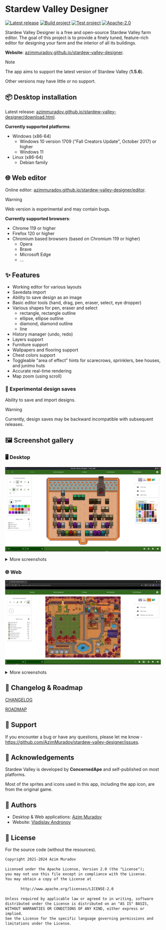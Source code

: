 # Stardew Valley Designer

[![Latest release](https://img.shields.io/github/v/release/AzimMuradov/stardew-valley-designer)](https://azimmuradov.github.io/stardew-valley-designer)
[![Build project](https://img.shields.io/github/actions/workflow/status/AzimMuradov/stardew-valley-designer/build.yml?branch=master)](https://github.com/AzimMuradov/stardew-valley-designer/actions/workflows/build.yml)
[![Test project](https://img.shields.io/github/actions/workflow/status/AzimMuradov/stardew-valley-designer/test.yml?branch=master&label=test)](https://github.com/AzimMuradov/stardew-valley-designer/actions/workflows/test.yml)
[![Apache-2.0](https://img.shields.io/github/license/AzimMuradov/stardew-valley-designer)](https://www.apache.org/licenses/LICENSE-2.0)

Stardew Valley Designer is a free and open-source Stardew Valley farm editor.
The goal of this project is to provide a finely tuned, feature-rich editor for designing your farm and the interior of all its buildings.

**Website**: [azimmuradov.github.io/stardew-valley-designer](https://azimmuradov.github.io/stardew-valley-designer).

> [!NOTE]
> The app aims to support the latest version of Stardew Valley (**1.5.6**).
>
> Other versions may have little or no support.

## :package: Desktop installation

Latest release: [azimmuradov.github.io/stardew-valley-designer/download.html](https://azimmuradov.github.io/stardew-valley-designer/download.html).

**Currently supported platforms**:

- Windows (x86-64)
  - Windows 10 version 1709 ("Fall Creators Update", October 2017) or higher
  - Windows 11
- Linux (x86-64)
  - Debian family

## :globe_with_meridians: Web editor

Online editor: [azimmuradov.github.io/stardew-valley-designer/editor](https://azimmuradov.github.io/stardew-valley-designer/editor).

> [!WARNING]
> Web version is experimental and may contain bugs.

**Currently supported browsers**:

- Chrome 119 or higher
- Firefox 120 or higher
- Chromium based browsers (based on Chromium 119 or higher)
  - Opera
  - Brave
  - Microsoft Edge
  - ...

## :sparkles: Features

- Working editor for various layouts
- Savedata import
- Ability to save design as an image
- Basic editor tools (hand, drag, pen, eraser, select, eye dropper)
- Various shapes for pen, eraser and select
  - rectangle, rectangle outline
  - ellipse, ellipse outline
  - diamond, diamond outline
  - line
- History manager (undo, redo)
- Layers support
- Furniture support
- Wallpapers and flooring support
- Chest colors support
- Toggleable "area of effect" hints for scarecrows, sprinklers, bee houses, and junimo huts
- Accurate real-time rendering
- Map zoom (using scroll)

### :construction: Experimental design saves

Ability to save and import designs.

> [!WARNING]
> Currently, design saves may be backward incompatible with subsequent releases.

## :framed_picture: Screenshot gallery

### :desktop_computer: Desktop

![desktop-04.png](docs/user/gallery/desktop-04.png)

<details>
  <summary>More screenshots</summary>

![desktop-01.png](docs/user/gallery/desktop-01.png)
![desktop-02.png](docs/user/gallery/desktop-02.png)
![desktop-03.png](docs/user/gallery/desktop-03.png)
![desktop-04.png](docs/user/gallery/desktop-04.png)
![desktop-05.png](docs/user/gallery/desktop-05.png)
![desktop-06.png](docs/user/gallery/desktop-06.png)
![desktop-07.png](docs/user/gallery/desktop-07.png)
![desktop-08.png](docs/user/gallery/desktop-08.png)
![desktop-09.png](docs/user/gallery/desktop-09.png)
![desktop-10.png](docs/user/gallery/desktop-10.png)
</details>

### :globe_with_meridians: Web

![web-01.png](docs/user/gallery/web-01.png)

<details>
  <summary>More screenshots</summary>

![web-01.png](docs/user/gallery/web-01.png)
![web-02.png](docs/user/gallery/web-02.png)
![web-03.png](docs/user/gallery/web-03.png)
![web-04.png](docs/user/gallery/web-04.png)
![web-05.png](docs/user/gallery/web-05.png)
</details>

## :memo: Changelog & Roadmap

[CHANGELOG](docs/user/CHANGELOG.md)

[ROADMAP](docs/user/ROADMAP.md)

## :speech_balloon: Support

If you encounter a bug or have any questions,
please let me know - https://github.com/AzimMuradov/stardew-valley-designer/issues.

## :star2: Acknowledgements

Stardew Valley is developed by **ConcernedApe** and self-published on most platforms.

Most of the sprites and icons used in this app, including the app icon, are from the original game.

## :busts_in_silhouette: Authors

- Desktop & Web applications: [Azim Muradov](https://www.github.com/AzimMuradov)
- Website: [Vladislav Andronov](https://github.com/AndrVLDZ)

## :scroll: License

For the source code (without the resources).

```
Copyright 2021-2024 Azim Muradov

Licensed under the Apache License, Version 2.0 (the "License");
you may not use this file except in compliance with the License.
You may obtain a copy of the License at

       http://www.apache.org/licenses/LICENSE-2.0

Unless required by applicable law or agreed to in writing, software
distributed under the License is distributed on an "AS IS" BASIS,
WITHOUT WARRANTIES OR CONDITIONS OF ANY KIND, either express or implied.
See the License for the specific language governing permissions and
limitations under the License.
```
